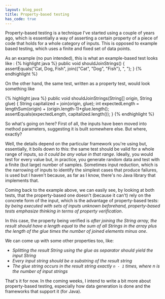 ```yaml
---
layout: blog_post
title: Property-based testing
has_code: true
---
```

Property-based testing is a technique I've started using a couple of years ago, which is essentially a way of asserting a certain property of a piece of code that holds for a whole category of inputs.
This is opposed to example based testing, which uses a finite and fixed set of data points.

As an example (no pun intended), this is what an example-based test looks like :
{% highlight java %}
public void shouldJoinStrings() {
    assertEquals("Cat, Dog, Fish", join({"Cat", "Dog", "Fish"}, ", ");
}
{% endhighlight %}

On the other hand, the same test, written as a property test, would look something like

{% highlight java %}
public void shouldJoinStrings(String[] origin, String glue) {
    String capitalized = join(origin, glue);
    int expectedLength = lengthSum(origin) + (origin.length-1)*glue.length();
    assertEquals(expectedLength, capitalized.length());
}
{% endhighlight %}

So what's going on here?
First of all, the inputs have been moved into method parameters, suggesting it is built somewhere else.
But where, exactly?

Well, the details depend on the particular framework you're using but, essentially, it boils down to this: the same test should be valid for a whole range of inputs, so _it could be any value in that range_.
Ideally, you would test for every value but, in practice, you generate random data and test with a finite (but large) number of samples.
Sometimes input reduction, which is the narrowing of inputs to identify the simplest cases that produce failures, is used but I haven't because, as far as I know, there's no Java library that implements that.

Coming back to the example above, we can easily see, by looking at both tests, that the property-based one doesn't (because it can't) rely on the concrete form of the input, which is the advantage of property-based tests: _by being executed with sets of inputs unknown beforehand, property-based tests emphasize thinking in terms of property verification_.

In this case, the property being verified is _after joining the String array, the result should have a length equal to the sum of all Strings in the array plus the length of the glue times the number of joined elements minus one_.

We can come up with some other properties too, like:

* _Splitting the result String using the glue as separator should yield the input String_
* _Every input string should be a substring of the result string_
* _The glue string occurs in the result string exactly `n - 1` times, where n is the number of input strings_

That's it for now.
In the coming weeks, I intend to write a bit more about property-based testing, especially how data generation is done and the frameworks that support it (for Java).
